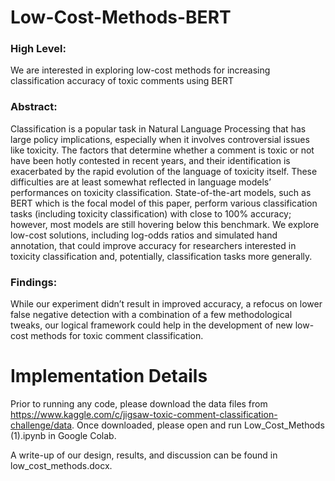 # Low-Cost-Methods-BERT
### High Level: 
We are interested in exploring low-cost methods for increasing classification accuracy of toxic comments using BERT

### Abstract: 
Classification is a popular task in Natural Language Processing that has large policy implications, especially when it involves controversial issues like toxicity. The factors that determine whether a comment is toxic or not have been hotly contested in recent years, and their identification is exacerbated by the rapid evolution of the language of toxicity itself. These difficulties are at least somewhat reflected in language models’ performances on toxicity classification. State-of-the-art models, such as BERT which is the focal model of this paper, perform various classification tasks (including toxicity classification) with close to 100% accuracy; however, most models are still hovering below this benchmark. We explore low-cost solutions, including log-odds ratios and simulated hand annotation, that could improve accuracy for researchers interested in toxicity classification and, potentially, classification tasks more generally. 

### Findings: 
While our experiment didn’t result in improved accuracy, a refocus on lower false negative detection with a combination of a few methodological tweaks, our logical framework could help in the development of new low-cost methods for toxic comment classification. 

# Implementation Details

Prior to running any code, please download the data files from https://www.kaggle.com/c/jigsaw-toxic-comment-classification-challenge/data. Once downloaded, please open and run Low_Cost_Methods (1).ipynb in Google Colab.

A write-up of our design, results, and discussion can be found in low_cost_methods.docx.
